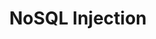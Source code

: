 ---
# Feel free to add content and custom Front Matter to this file.
# To modify the layout, see https://jekyllrb.com/docs/themes/#overriding-theme-defaults

layout: page
title: NoSQL Injection
permalink: /io/NoSQL Injection
has_children: true
nav_order: 9
---
